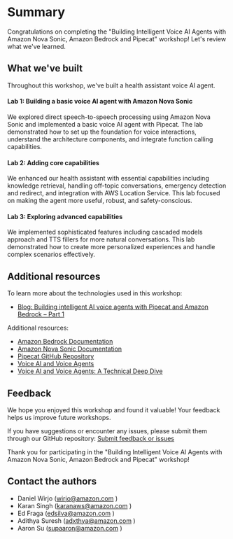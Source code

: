 # Summary

Congratulations on completing the "Building Intelligent Voice AI Agents with Amazon Nova Sonic, Amazon Bedrock and Pipecat" workshop! Let's review what we've learned.

## What we've built

Throughout this workshop, we've built a health assistant voice AI agent.

#### Lab 1: Building a basic voice AI agent with Amazon Nova Sonic

We explored direct speech-to-speech processing using Amazon Nova Sonic and implemented a basic voice AI agent with Pipecat. The lab demonstrated how to set up the foundation for voice interactions, understand the architecture components, and integrate function calling capabilities.

#### Lab 2: Adding core capabilities

We enhanced our health assistant with essential capabilities including knowledge retrieval, handling off-topic conversations, emergency detection and redirect, and integration with AWS Location Service. This lab focused on making the agent more useful, robust, and safety-conscious.

#### Lab 3: Exploring advanced capabilities

We implemented sophisticated features including cascaded models approach and TTS fillers for more natural conversations. This lab demonstrated how to create more personalized experiences and handle complex scenarios effectively.

## Additional resources

To learn more about the technologies used in this workshop:

- [Blog: Building intelligent AI voice agents with Pipecat and Amazon Bedrock – Part 1](https://aws.amazon.com/blogs/machine-learning/building-intelligent-ai-voice-agents-with-pipecat-and-amazon-bedrock-part-1/) 

Additional resources:

- [Amazon Bedrock Documentation](https://docs.aws.amazon.com/bedrock/) 
- [Amazon Nova Sonic Documentation](https://docs.aws.amazon.com/bedrock/latest/userguide/model-parameters-nova-sonic.html) 
- [Pipecat GitHub Repository](https://github.com/aws-samples/pipecat) 
- [Voice AI and Voice Agents](https://voiceaiandvoiceagents.com/) 
- [Voice AI and Voice Agents: A Technical Deep Dive](https://maven.com/pipecat/voice-ai-and-voice-agents-a-technical-deep-dive) 

## Feedback

We hope you enjoyed this workshop and found it valuable! Your feedback helps us improve future workshops.

If you have suggestions or encounter any issues, please submit them through our GitHub repository: [Submit feedback or issues](https://github.com/aws-samples/building-intelligent-voice-ai-agents-with-pipecat-and-amazon-bedrock/issues) 

Thank you for participating in the "Building Intelligent Voice AI Agents with Amazon Nova Sonic, Amazon Bedrock and Pipecat" workshop!

## Contact the authors

- Daniel Wirjo ([wirjo@amazon.com](mailto:wirjo@amazon.com) )
- Karan Singh ([karanaws@amazon.com](mailto:karanaws@amazon.com) )
- Ed Fraga ([edsilva@amazon.com](mailto:edsilva@amazon.com) )
- Adithya Suresh ([adxthya@amazon.com](mailto:adxthya@amazon.com) )
- Aaron Su ([supaaron@amazon.com](mailto:supaaron@amazon.com) )

